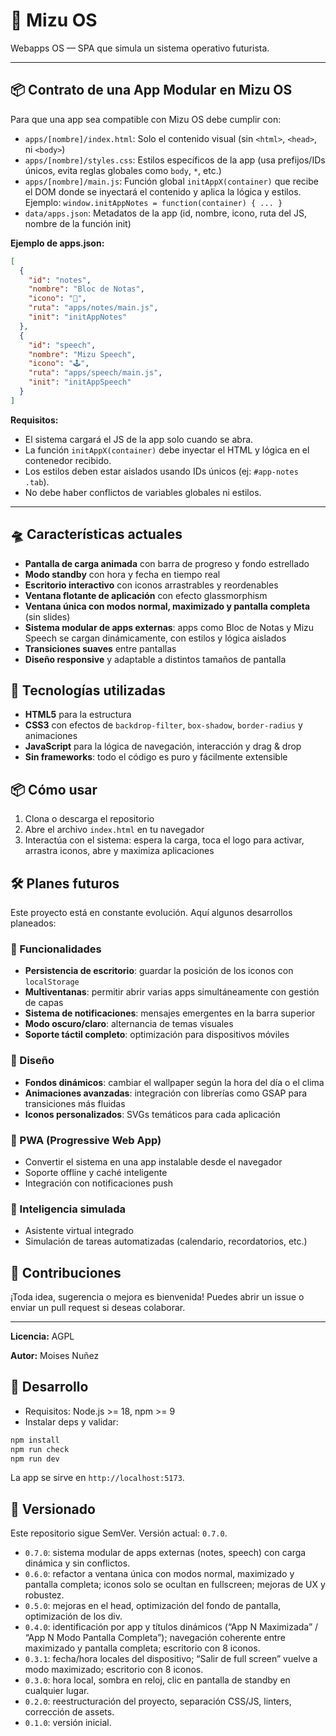 # 🌌 Mizu OS

Webapps OS — SPA que simula un sistema operativo futurista.

---

## 📦 Contrato de una App Modular en Mizu OS

Para que una app sea compatible con Mizu OS debe cumplir con:

- `apps/[nombre]/index.html`: Solo el contenido visual (sin `<html>`, `<head>`, ni `<body>`)
- `apps/[nombre]/styles.css`: Estilos específicos de la app (usa prefijos/IDs únicos, evita reglas globales como `body`, `*`, etc.)
- `apps/[nombre]/main.js`: Función global `initAppX(container)` que recibe el DOM donde se inyectará el contenido y aplica la lógica y estilos. Ejemplo: `window.initAppNotes = function(container) { ... }`
- `data/apps.json`: Metadatos de la app (id, nombre, icono, ruta del JS, nombre de la función init)

**Ejemplo de apps.json:**
```json
[
  {
    "id": "notes",
    "nombre": "Bloc de Notas",
    "icono": "📝",
    "ruta": "apps/notes/main.js",
    "init": "initAppNotes"
  },
  {
    "id": "speech",
    "nombre": "Mizu Speech",
    "icono": "🕹️",
    "ruta": "apps/speech/main.js",
    "init": "initAppSpeech"
  }
]
```

**Requisitos:**
- El sistema cargará el JS de la app solo cuando se abra.
- La función `initAppX(container)` debe inyectar el HTML y lógica en el contenedor recibido.
- Los estilos deben estar aislados usando IDs únicos (ej: `#app-notes .tab`).
- No debe haber conflictos de variables globales ni estilos.

---

## 🛸 Características actuales

- **Pantalla de carga animada** con barra de progreso y fondo estrellado
- **Modo standby** con hora y fecha en tiempo real
- **Escritorio interactivo** con iconos arrastrables y reordenables
- **Ventana flotante de aplicación** con efecto glassmorphism
- **Ventana única con modos normal, maximizado y pantalla completa** (sin slides)
- **Sistema modular de apps externas**: apps como Bloc de Notas y Mizu Speech se cargan dinámicamente, con estilos y lógica aislados
- **Transiciones suaves** entre pantallas
- **Diseño responsive** y adaptable a distintos tamaños de pantalla

## 🚀 Tecnologías utilizadas

- **HTML5** para la estructura
- **CSS3** con efectos de `backdrop-filter`, `box-shadow`, `border-radius` y animaciones
- **JavaScript** para la lógica de navegación, interacción y drag & drop
- **Sin frameworks**: todo el código es puro y fácilmente extensible

## 📦 Cómo usar

1. Clona o descarga el repositorio
2. Abre el archivo `index.html` en tu navegador
3. Interactúa con el sistema: espera la carga, toca el logo para activar,
   arrastra iconos, abre y maximiza aplicaciones

## 🛠️ Planes futuros

Este proyecto está en constante evolución. Aquí algunos desarrollos planeados:

### 🔧 Funcionalidades

- **Persistencia de escritorio**: guardar la posición de los iconos con `localStorage`
- **Multiventanas**: permitir abrir varias apps simultáneamente con gestión de capas
- **Sistema de notificaciones**: mensajes emergentes en la barra superior
- **Modo oscuro/claro**: alternancia de temas visuales
- **Soporte táctil completo**: optimización para dispositivos móviles

### 🎨 Diseño

- **Fondos dinámicos**: cambiar el wallpaper según la hora del día o el clima
- **Animaciones avanzadas**: integración con librerías como GSAP para transiciones más fluidas
- **Iconos personalizados**: SVGs temáticos para cada aplicación

### 📱 PWA (Progressive Web App)

- Convertir el sistema en una app instalable desde el navegador
- Soporte offline y caché inteligente
- Integración con notificaciones push

### 🧠 Inteligencia simulada

- Asistente virtual integrado
- Simulación de tareas automatizadas (calendario, recordatorios, etc.)

## 🤝 Contribuciones

¡Toda idea, sugerencia o mejora es bienvenida! Puedes abrir un issue o enviar un pull request si deseas colaborar.

---

**Licencia:** AGPL

**Autor:** Moises Nuñez

## 🧪 Desarrollo

- Requisitos: Node.js >= 18, npm >= 9
- Instalar deps y validar:

```bash
npm install
npm run check
npm run dev
```

La app se sirve en `http://localhost:5173`.

## 🧭 Versionado

Este repositorio sigue SemVer. Versión actual: `0.7.0`.

- `0.7.0`: sistema modular de apps externas (notes, speech) con carga dinámica y sin conflictos.
- `0.6.0`: refactor a ventana única con modos normal, maximizado y pantalla completa; iconos solo se ocultan en fullscreen; mejoras de UX y robustez.
- `0.5.0`: mejoras en el head, optimización del fondo de pantalla, optimización de los div.
- `0.4.0`: identificación por app y títulos dinámicos (“App N Maximizada” / “App N Modo Pantalla Completa”); navegación coherente entre maximizado y pantalla completa; escritorio con 8 iconos.
- `0.3.1`: fecha/hora locales del dispositivo; “Salir de full screen” vuelve a modo maximizado; escritorio con 8 iconos.
- `0.3.0`: hora local, sombra en reloj, clic en pantalla de standby en cualquier lugar.
- `0.2.0`: reestructuración del proyecto, separación CSS/JS, linters, corrección de assets.
- `0.1.0`: versión inicial.
